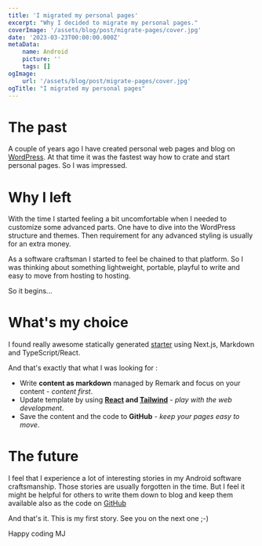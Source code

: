 ```yaml
---
title: 'I migrated my personal pages'
excerpt: "Why I decided to migrate my personal pages."
coverImage: '/assets/blog/post/migrate-pages/cover.jpg'
date: '2023-03-23T00:00:00.000Z'
metaData:
    name: Android
    picture: ''
    tags: []
ogImage:
    url: '/assets/blog/post/migrate-pages/cover.jpg'
ogTitle: "I migrated my personal pages"
---
```


# The past

A couple of years ago I have created personal web pages and blog on [WordPress](https://wordpress.com/). At that time it
was the fastest way how to crate and start personal pages. So I was impressed.

# Why I left

With the time I started feeling a bit uncomfortable when I needed to customize some advanced parts. One have to dive
into the WordPress structure
and themes. Then requirement for any advanced styling is usually for an extra money.

As a software craftsman I started to feel be chained to that platform. So I was thinking about something lightweight,
portable, playful to write and easy to move from hosting to hosting.

So it begins...

# What's my choice

I found really awesome statically
generated [starter](https://github.com/vercel/next.js/tree/canary/examples/blog-starter) using Next.js, Markdown and
TypeScript/React.

And that's exactly that what I was looking for :

* Write **content as markdown** managed by Remark and focus on your content - *content first*.
* Update template by using **[React](https://react.dev/) and [Tailwind](https://tailwindcss.com/docs)** - *play with the web development*.
* Save the content and the code to **GitHub** - *keep your pages easy to move*.

# The future

I feel that I experience a lot of interesting stories in my Android software craftsmanship. Those stories are usually
forgotten in the time. But I feel it might be helpful for others to write them down to blog and keep them available also
as the code on [GitHub](https://github.com/kotoMJ/kotox-android)

And that's it. This is my first story. See you on the next one ;-)

Happy coding
MJ
